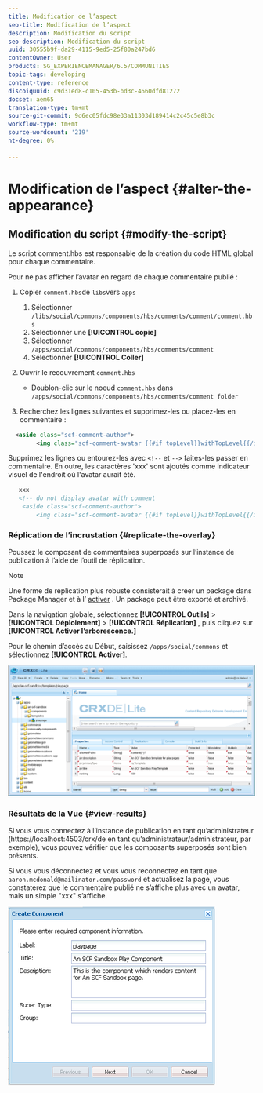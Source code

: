 ```yaml
---
title: Modification de l’aspect
seo-title: Modification de l’aspect
description: Modification du script
seo-description: Modification du script
uuid: 30555b9f-da29-4115-9ed5-25f80a247bd6
contentOwner: User
products: SG_EXPERIENCEMANAGER/6.5/COMMUNITIES
topic-tags: developing
content-type: reference
discoiquuid: c9d31ed8-c105-453b-bd3c-4660dfd81272
docset: aem65
translation-type: tm+mt
source-git-commit: 9d6ec05fdc98e33a11303d189414c2c45c5e8b3c
workflow-type: tm+mt
source-wordcount: '219'
ht-degree: 0%

---
```



# Modification de l’aspect {#alter-the-appearance}

## Modification du script {#modify-the-script}

Le script comment.hbs est responsable de la création du code HTML global pour chaque commentaire.

Pour ne pas afficher l’avatar en regard de chaque commentaire publié :

1. Copier `comment.hbs`de `libs`vers `apps`

   1. Sélectionner `/libs/social/commons/components/hbs/comments/comment/comment.hbs`
   1. Sélectionner une **[!UICONTROL copie]**
   1. Sélectionner `/apps/social/commons/components/hbs/comments/comment`
   1. Sélectionner **[!UICONTROL Coller]**

1. Ouvrir le recouvrement `comment.hbs`

   * Doublon-clic sur le noeud `comment.hbs` dans `/apps/social/commons/components/hbs/comments/comment folder`

1. Recherchez les lignes suivantes et supprimez-les ou placez-les en commentaire :

```xml
  <aside class="scf-comment-author">
        <img class="scf-comment-avatar {{#if topLevel}}withTopLevel{{/if}}" src="{{author.avatarUrl}}"></img>
```

Supprimez les lignes ou entourez-les avec `<!--` et `-->` faites-les passer en commentaire. En outre, les caractères &#39;xxx&#39; sont ajoutés comme indicateur visuel de l&#39;endroit où l&#39;avatar aurait été.

```xml
   xxx
   <!-- do not display avatar with comment
    <aside class="scf-comment-author">
        <img class="scf-comment-avatar {{#if topLevel}}withTopLevel{{/if}}" src="{{author.avatarUrl}}"></img>
```

### Réplication de l’incrustation {#replicate-the-overlay}

Poussez le composant de commentaires superposés sur l’instance de publication à l’aide de l’outil de réplication.

>[!NOTE]
>
>Une forme de réplication plus robuste consisterait à créer un package dans Package Manager et à l’ [activer](/help/sites-administering/package-manager.md#replicating-packages) . Un package peut être exporté et archivé.


Dans la navigation globale, sélectionnez **[!UICONTROL Outils]** > **[!UICONTROL Déploiement]** > **[!UICONTROL Réplication]** , puis cliquez sur **[!UICONTROL Activer l’arborescence.]**

Pour le chemin d’accès au Début, saisissez `/apps/social/commons` et sélectionnez **[!UICONTROL Activer]**.

![verify-content-template](assets/verify-content-template.png)

### Résultats de la Vue {#view-results}

Si vous vous connectez à l’instance de publication en tant qu’administrateur (https://localhost:4503/crx/de en tant qu’administrateur/administrateur, par exemple), vous pouvez vérifier que les composants superposés sont bien présents.

Si vous vous déconnectez et vous vous reconnectez en tant que `aaron.mcdonald@mailinator.com/password` et actualisez la page, vous constaterez que le commentaire publié ne s’affiche plus avec un avatar, mais un simple &quot;xxx&quot; s’affiche.

![create-template-component](assets/create-template-component.png)

